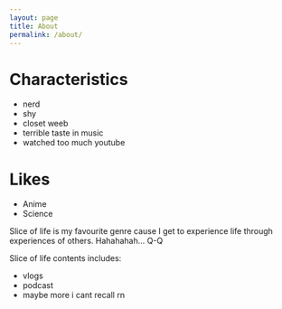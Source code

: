 ```yaml
---
layout: page
title: About
permalink: /about/
---
```

# Characteristics
- nerd
- shy
- closet weeb
- terrible taste in music
- watched too much youtube

# Likes
- Anime
- Science

Slice of life is my favourite genre cause I get to experience life through experiences of others. Hahahahah... Q-Q

Slice of life contents includes:
- vlogs
- podcast
- maybe more i cant recall rn